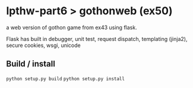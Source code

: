 # lpthw-part6 > gothonweb (ex50)
a web version of gothon game from ex43 using flask.

Flask has built in debugger, unit test, request dispatch, templating (jinja2), secure cookies, wsgi, unicode

## Build / install
```python setup.py build```
```python setup.py install```
